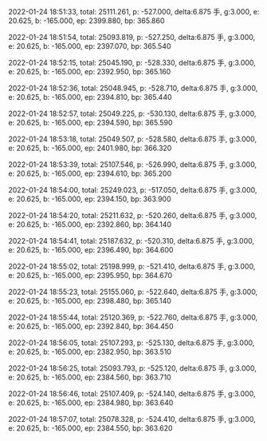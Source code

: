 2022-01-24 18:51:33, total: 25111.261, p: -527.000, delta:6.875 手, g:3.000, e: 20.625, b: -165.000, ep: 2399.880, bp: 365.860

2022-01-24 18:51:54, total: 25093.819, p: -527.250, delta:6.875 手, g:3.000, e: 20.625, b: -165.000, ep: 2397.070, bp: 365.540

2022-01-24 18:52:15, total: 25045.190, p: -528.330, delta:6.875 手, g:3.000, e: 20.625, b: -165.000, ep: 2392.950, bp: 365.160

2022-01-24 18:52:36, total: 25048.945, p: -528.710, delta:6.875 手, g:3.000, e: 20.625, b: -165.000, ep: 2394.810, bp: 365.440

2022-01-24 18:52:57, total: 25049.225, p: -530.130, delta:6.875 手, g:3.000, e: 20.625, b: -165.000, ep: 2394.590, bp: 365.590

2022-01-24 18:53:18, total: 25049.507, p: -528.580, delta:6.875 手, g:3.000, e: 20.625, b: -165.000, ep: 2401.980, bp: 366.320

2022-01-24 18:53:39, total: 25107.546, p: -526.990, delta:6.875 手, g:3.000, e: 20.625, b: -165.000, ep: 2394.610, bp: 365.200

2022-01-24 18:54:00, total: 25249.023, p: -517.050, delta:6.875 手, g:3.000, e: 20.625, b: -165.000, ep: 2394.150, bp: 363.900

2022-01-24 18:54:20, total: 25211.632, p: -520.260, delta:6.875 手, g:3.000, e: 20.625, b: -165.000, ep: 2392.860, bp: 364.140

2022-01-24 18:54:41, total: 25187.632, p: -520.310, delta:6.875 手, g:3.000, e: 20.625, b: -165.000, ep: 2396.490, bp: 364.600

2022-01-24 18:55:02, total: 25198.999, p: -521.410, delta:6.875 手, g:3.000, e: 20.625, b: -165.000, ep: 2395.950, bp: 364.670

2022-01-24 18:55:23, total: 25155.060, p: -522.640, delta:6.875 手, g:3.000, e: 20.625, b: -165.000, ep: 2398.480, bp: 365.140

2022-01-24 18:55:44, total: 25120.369, p: -522.760, delta:6.875 手, g:3.000, e: 20.625, b: -165.000, ep: 2392.840, bp: 364.450

2022-01-24 18:56:05, total: 25107.293, p: -525.130, delta:6.875 手, g:3.000, e: 20.625, b: -165.000, ep: 2382.950, bp: 363.510

2022-01-24 18:56:25, total: 25093.793, p: -525.120, delta:6.875 手, g:3.000, e: 20.625, b: -165.000, ep: 2384.560, bp: 363.710

2022-01-24 18:56:46, total: 25107.409, p: -524.140, delta:6.875 手, g:3.000, e: 20.625, b: -165.000, ep: 2384.980, bp: 363.640

2022-01-24 18:57:07, total: 25078.328, p: -524.410, delta:6.875 手, g:3.000, e: 20.625, b: -165.000, ep: 2384.550, bp: 363.620